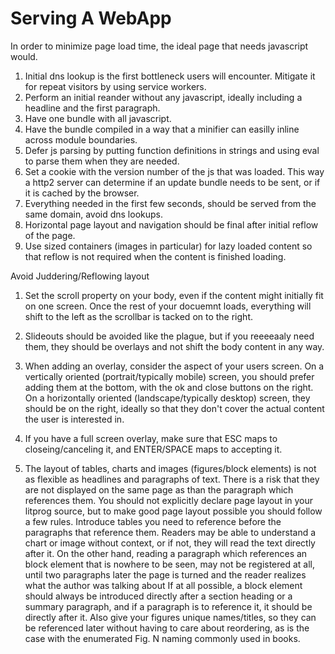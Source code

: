 # Serving A WebApp

In order to minimize page load time, the ideal page that needs
javascript would.

01. Initial dns lookup is the first bottleneck users will
    encounter. Mitigate it for repeat visitors by using service
    workers.
02. Perform an initial reander without any javascript, ideally
    including a headline and the first paragraph.
03. Have one bundle with all javascript.
04. Have the bundle compiled in a way that a minifier can easilly
    inline across module boundaries.
05. Defer js parsing by putting function definitions in strings
    and using eval to parse them when they are needed.
06. Set a cookie with the version number of the js that was
    loaded. This way a http2 server can determine if an update
    bundle needs to be sent, or if it is cached by the browser.
07. Everything needed in the first few seconds, should be served
    from the same domain, avoid dns lookups.
08. Horizontal page layout and navigation should be final after
    initial reflow of the page.
09. Use sized containers (images in particular) for lazy loaded
    content so that reflow is not required when the content is
    finished loading.

Avoid Juddering/Reflowing layout

01. Set the scroll property on your body, even if the content
    might initially fit on one screen. Once the rest of your
    docuemnt loads, everything will shift to the left as the
    scrollbar is tacked on to the right.

02. Slideouts should be avoided like the plague, but if you
    reeeeaaly need them, they should be overlays and not shift
    the body content in any way.

03. When adding an overlay, consider the aspect of your users
    screen. On a vertically oriented (portrait/typically mobile)
    screen, you should prefer adding them at the bottom, with the
    ok and close buttons on the right. On a horizontally oriented
    (landscape/typically desktop) screen, they should be on the
    right, ideally so that they don't cover the actual content
    the user is interested in.

04. If you have a full screen overlay,
    make sure that ESC maps to closeing/canceling it, and
    ENTER/SPACE maps to accepting it.

05. The layout of tables, charts and images (figures/block
    elements) is not as flexible as headlines and paragraphs of
    text. There is a risk that they are not displayed on the same
    page as than the paragraph which references them. You should
    not explicitly declare page layout in your litprog source,
    but to make good page layout possible you should follow a few
    rules. Introduce tables you need to reference before the
    paragraphs that reference them. Readers may be able to
    understand a chart or image without context, or if not, they
    will read the text directly after it. On the other hand,
    reading a paragraph which references an block element that is
    nowhere to be seen, may not be registered at all, until two
    paragraphs later the page is turned and the reader realizes
    what the author was talking about If at all possible, a block
    element should always be introduced directly after a section
    heading or a summary paragraph, and if a paragraph is to
    reference it, it should be directly after it. Also give your
    figures unique names/titles, so they can be referenced later
    without having to care about reordering, as is the case with
    the enumerated Fig. N naming commonly used in books.
